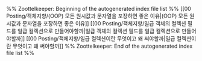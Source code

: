 %% Zoottelkeeper: Beginning of the autogenerated index file list  %%
 [[00 Posting/객체지향/(OOP) 모든 원시값과 문자열을 포장하면 좋은 이유|(OOP) 모든 원시값과 문자열을 포장하면 좋은 이유]]
 [[00 Posting/객체지향/일급 객체의 컬렉션 필드를 일급 컬렉션으로 만들어야할까|일급 객체의 컬렉션 필드를 일급 컬렉션으로 만들어야할까]]
 [[00 Posting/객체지향/일급 컬렉션이란 무엇이고 왜 써야할까|일급 컬렉션이란 무엇이고 왜 써야할까]]
%% Zoottelkeeper: End of the autogenerated index file list  %%
